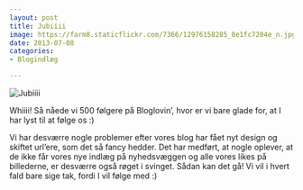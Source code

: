 ```yaml
---
layout: post
title: Jubiiii
image: https://farm8.staticflickr.com/7366/12976158285_8e1fc7204e_n.jpg
date: 2013-07-08
categories:
- Blogindlæg

---
```


![Jubiiii](https://farm8.staticflickr.com/7366/12976158285_8e1fc7204e_z.jpg)









Whiiii! Så nåede vi 500 følgere på Bloglovin’, hvor er vi bare glade for, at I har lyst til at følge os :)

Vi har desværre nogle problemer efter vores blog har fået nyt design og skiftet url’ere, som det så fancy hedder. Det har medført, at nogle oplever, at de ikke får vores nye indlæg på nyhedsvæggen og alle vores likes på billederne, er desværre også røget i svinget. Sådan kan det gå! Vi vil i hvert fald bare sige tak, fordi I vil følge med :)
